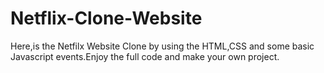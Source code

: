 # Netflix-Clone-Website
Here,is the Netfilx Website Clone by using the HTML,CSS and some basic Javascript events.Enjoy the full code and make your own project.
